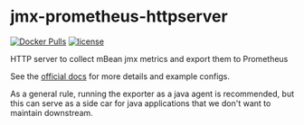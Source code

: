# jmx-prometheus-httpserver

[![Docker Pulls](https://img.shields.io/docker/pulls/nuvo/jmx-prometheus-httpserver.svg)](https://hub.docker.com/r/nuvo/jmx-prometheus-httpserver/)
[![license](https://img.shields.io/github/license/nuvo/jmx-prometheus-httpserver.svg)](https://github.com/nuvo/jmx-prometheus-httpserver/blob/master/LICENSE)

HTTP server to collect mBean jmx metrics and export them to Prometheus

See the [official docs](https://github.com/prometheus/jmx_exporter) for more details and example configs.

As a general rule, running the exporter as a java agent is recommended, 
but this can serve as a side car for java applications that we don't want to maintain downstream.
